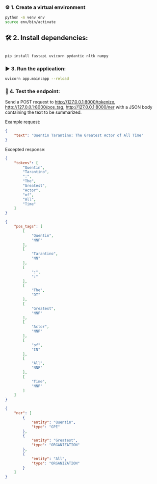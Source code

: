 ### ⚙️ 1. Create a virtual environment

```bash
python -m venv env
source env/bin/activate 

```

## 🛠️ 2. Install dependencies:

```bash

pip install fastapi uvicorn pydantic nltk numpy

```

### ▶️ 3. Run the application:


```bash
uvicorn app.main:app --reload

```
### 🧪 4. Test the endpoint:

Send a POST request to http://127.0.0.1:8000/tokenize, http://127.0.0.1:8000/pos_tag, http://127.0.0.1:8000/ner with a JSON body containing the text to be summarized.

Example request:

```json
{
    "text": "Quentin Tarantino: The Greatest Actor of All Time"
}
```
Excepted response:

```json /tokenize
{
    "tokens": [
        "Quentin",
        "Tarantino",
        ":",
        "The",
        "Greatest",
        "Actor",
        "of",
        "All",
        "Time"
    ]
}
```

```json /pos_tag
{
    "pos_tags": [
        [
            "Quentin",
            "NNP"
        ],
        [
            "Tarantino",
            "NN"
        ],
        [
            ":",
            ":"
        ],
        [
            "The",
            "DT"
        ],
        [
            "Greatest",
            "NNP"
        ],
        [
            "Actor",
            "NNP"
        ],
        [
            "of",
            "IN"
        ],
        [
            "All",
            "NNP"
        ],
        [
            "Time",
            "NNP"
        ]
    ]
}
```


```json /ner
{
    "ner": [
        {
            "entity": "Quentin",
            "type": "GPE"
        },
        {
            "entity": "Greatest",
            "type": "ORGANIZATION"
        },
        {
            "entity": "All",
            "type": "ORGANIZATION"
        }
    ]
}
```